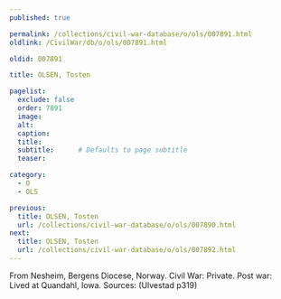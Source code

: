 ```yaml
---
published: true

permalink: /collections/civil-war-database/o/ols/007891.html
oldlink: /CivilWar/db/o/ols/007891.html

oldid: 007891

title: OLSEN, Tosten

pagelist:
  exclude: false
  order: 7891
  image: 
  alt:
  caption:
  title:
  subtitle:      # Defaults to page subtitle
  teaser:

category: 
  - O 
  - OLS

previous:
  title: OLSEN, Tosten
  url: /collections/civil-war-database/o/ols/007890.html  
next:
  title: OLSEN, Tosten
  url: /collections/civil-war-database/o/ols/007892.html   
---
```

From Nesheim, Bergens Diocese, Norway. Civil War: Private. Post war: Lived at Quandahl, Iowa. Sources: (Ulvestad p319)